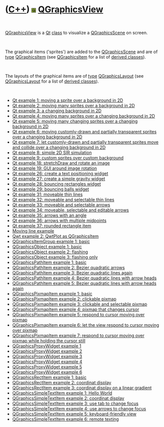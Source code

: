 



 

 

 

 

 

([C++](Cpp.htm)) ![Qt](PicQt.png) [QGraphicsView](CppQGraphicsView.htm)
=======================================================================

 

[QGraphicsView](CppQGraphicsView.htm) is a [Qt](CppQt.htm)
[class](CppClass.htm) to visualize a
[QGraphicsScene](CppQGraphicsScene.htm) on screen.

 

The graphical items ('sprites') are added to the
[QGraphicsScene](CppQGraphicsScene.htm) and are of
[type](CppDataType.htm) [QGraphicsItem](CppQGraphicsItem.htm) (see
[QGraphicsItem](CppQGraphicsItem.htm) for a list of [derived
classes](CppDerivedClass.htm)).

 

The layouts of the graphical items are of [type](CppDataType.htm)
[QGraphicsLayout](CppQGraphicsLayout.htm) (see
[QGraphicsLayout](CppQGraphicsLayout.htm) for a list of [derived
classes](CppDerivedClass.htm)).

 

-   [Qt example 1: moving a sprite over a background in
    2D](CppQtExample1.htm)
-   [Qt example 2: moving many sprites over a background in
    2D](CppQtExample2.htm)
-   [Qt example 3: a changing background in 2D](CppQtExample3.htm)
-   [Qt example 4: moving many sprites over a changing background in
    2D](CppQtExample4.htm)
-   [Qt example 5: moving many changing sprites over a changing
    background in 2D](CppQtExample5.htm)
-   [Qt example 6: moving customly-drawn and partially transparent
    sprites over a changing background in 2D](CppQtExample6.htm)
-   [Qt example 7: let customly-drawn and partially transparent sprites
    move and collide over a changing background in
    2D](CppQtExample7.htm)
-   [Qt example 8: simple 2D SIR simulation](CppQtExample8.htm)
-   [Qt example 9: custom sprites over custom
    background](CppQtExample9.htm)
-   [Qt example 18: stretchDraw and rotate an image](CppQtExample18.htm)
-   [Qt example 19: GUI around image rotation](CppQtExample19.htm)
-   [Qt example 26: create a text positioning
    widget](CppQtExample26.htm)
-   [Qt example 27: create a simple gravity widget](CppQtExample27.htm)
-   [Qt example 28: bouncing rectangles widget](CppQtExample28.htm)
-   [Qt example 29: bouncing balls widget](CppQtExample29.htm)
-   [Qt example 31: moveable thin lines](CppQtExample31.htm)
-   [Qt example 32: moveable and selectable thin
    lines](CppQtExample32.htm)
-   [Qt example 33: moveable and selectable arrows](CppQtExample33.htm)
-   [Qt example 34: moveable, selectable and editable
    arrows](CppQtExample34.htm)
-   [Qt example 35: arrows with an angle](CppQtExample35.htm)
-   [Qt example 36: arrows with multiple midpoints](CppQtExample36.htm)
-   [Qt example 37: rounded rectangle item](CppQtExample37.htm)
-   [Moving line example](CppQtMovingLine.htm)
-   [Qwt example 2: QwtPlot as QGraphicsItem](CppQwtExample2.htm)
-   [QGraphicsItemGroup example 1:
    basic](CppQGraphicsItemGroupExample1.htm)
-   [QGraphicsObject example 1: basic](CppQGraphicsObjectExample1.htm)
-   [QGraphicsObject example 2:
    flashing](CppQGraphicsObjectExample2.htm)
-   [QGraphicsObject example 3: flashing
    only](CppQGraphicsObjectExample3.htm)
-   [QGraphicsPathItem example 1:
    basic](CppQGraphicsPathItemExample1.htm)
-   [QGraphicsPathItem example 2: Bezier quadratic
    arrows](CppQGraphicsPathItemExample2.htm)
-   [QGraphicsPathItem example 3: Bezier quadratic lines
    again](CppQGraphicsPathItemExample3.htm)
-   [QGraphicsPathItem example 4: Bezier quadratic lines with arrow
    heads](CppQGraphicsPathItemExample4.htm)
-   [QGraphicsPathItem example 5: Bezier quadratic lines with arrow
    heads again](CppQGraphicsPathItemExample5.htm)
-   [QGraphicsPixmapItem example 1:
    basic](CppQGraphicsPixmapItemExample1.htm)
-   [QGraphicsPixmapItem example 2: clickable
    pixmap](CppQGraphicsPixmapItemExample2.htm)
-   [QGraphicsPixmapItem example 3: clickable and selectable
    pixmap](CppQGraphicsPixmapItemExample3.htm)
-   [QGraphicsPixmapItem example 4: pixmap that changes
    cursor](CppQGraphicsPixmapItemExample4.htm)
-   [QGraphicsPixmapItem example 5: respond to cursor moving over
    pixmap](CppQGraphicsPixmapItemExample5.htm)
-   [QGraphicsPixmapItem example 6: let the view respond to cursor
    moving over pixmap](CppQGraphicsPixmapItemExample6.htm)
-   [QGraphicsPixmapItem example 7: respond to cursor moving over pixmap
    while holding the cursor still](CppQGraphicsPixmapItemExample7.htm)
-   [QGraphicsProxyWidget example
    1](CppQGraphicsProxyWidgetExample1.htm)
-   [QGraphicsProxyWidget example
    2](CppQGraphicsProxyWidgetExample2.htm)
-   [QGraphicsProxyWidget example
    3](CppQGraphicsProxyWidgetExample3.htm)
-   [QGraphicsProxyWidget example
    4](CppQGraphicsProxyWidgetExample4.htm)
-   [QGraphicsProxyWidget example
    5](CppQGraphicsProxyWidgetExample5.htm)
-   [QGraphicsProxyWidget example
    6](CppQGraphicsProxyWidgetExample6.htm)
-   [QGraphicsRectItem example 1:
    basic](CppQGraphicsRectItemExample1.htm)
-   [QGraphicsRectItem example 2: coordinat
    display](CppQGraphicsRectItemExample2.htm)
-   [QGraphicsRectItem example 3: coordinat display on a linear
    gradient](CppQGraphicsRectItemExample3.htm)
-   [QGraphicsSimpleTextItem example 1: Hello
    World](CppQGraphicsSimpleTextItemExample1.htm)
-   [QGraphicsSimpleTextItem example 2: coordinat
    display](CppQGraphicsSimpleTextItemExample2.htm)
-   [QGraphicsSimpleTextItem example 3: use tab to change
    focus](CppQGraphicsSimpleTextItemExample3.htm)
-   [QGraphicsSimpleTextItem example 4: use arrows to change
    focus](CppQGraphicsSimpleTextItemExample4.htm)
-   [QGraphicsSimpleTextItem example 5: keyboard-friendly
    view](CppQGraphicsSimpleTextItemExample5.htm)
-   [QGraphicsSimpleTextItem example 6: remote
    texting](CppQGraphicsSimpleTextItemExample6.htm)

 

 

 

 

 





 



